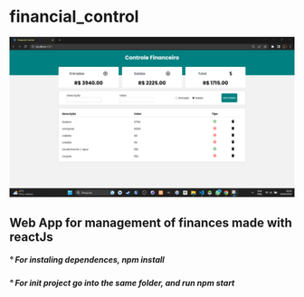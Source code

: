 # financial_control

<div> <img src="https://raw.githubusercontent.com/gheysiell/images/master/financial_control.png"/> </div>
<div> <h2> Web App for management of finances made with reactJs </h2> </div>
<div> <h5> ° For instaling dependences, npm install </h5> </div>
<div> <h5> ° For init project go into the same folder, and run npm start </h5> </div>